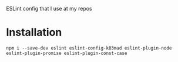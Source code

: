 ESLint config that I use at my repos

# Installation

```(bash)
npm i --save-dev eslint eslint-config-k03mad eslint-plugin-node eslint-plugin-promise eslint-plugin-const-case
```
